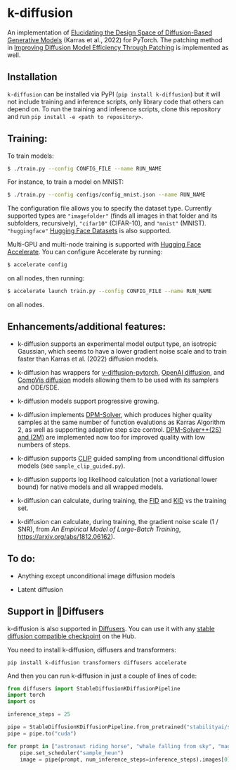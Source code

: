 # k-diffusion

An implementation of [Elucidating the Design Space of Diffusion-Based Generative Models](https://arxiv.org/abs/2206.00364) (Karras et al., 2022) for PyTorch. The patching method in [Improving Diffusion Model Efficiency Through Patching](https://arxiv.org/abs/2207.04316) is implemented as well.

## Installation

`k-diffusion` can be installed via PyPI (`pip install k-diffusion`) but it will not include training and inference scripts, only library code that others can depend on. To run the training and inference scripts, clone this repository and run `pip install -e <path to repository>`.

## Training:

To train models:

```sh
$ ./train.py --config CONFIG_FILE --name RUN_NAME
```

For instance, to train a model on MNIST:

```sh
$ ./train.py --config configs/config_mnist.json --name RUN_NAME
```

The configuration file allows you to specify the dataset type. Currently supported types are `"imagefolder"` (finds all images in that folder and its subfolders, recursively), `"cifar10"` (CIFAR-10), and `"mnist"` (MNIST). `"huggingface"` [Hugging Face Datasets](https://huggingface.co/docs/datasets/index) is also supported.

Multi-GPU and multi-node training is supported with [Hugging Face Accelerate](https://huggingface.co/docs/accelerate/index). You can configure Accelerate by running:

```sh
$ accelerate config
```

on all nodes, then running:

```sh
$ accelerate launch train.py --config CONFIG_FILE --name RUN_NAME
```

on all nodes.

## Enhancements/additional features:

- k-diffusion supports an experimental model output type, an isotropic Gaussian, which seems to have a lower gradient noise scale and to train faster than Karras et al. (2022) diffusion models.

- k-diffusion has wrappers for [v-diffusion-pytorch](https://github.com/crowsonkb/v-diffusion-pytorch), [OpenAI diffusion](https://github.com/openai/guided-diffusion), and [CompVis diffusion](https://github.com/CompVis/latent-diffusion) models allowing them to be used with its samplers and ODE/SDE.

- k-diffusion models support progressive growing.

- k-diffusion implements [DPM-Solver](https://arxiv.org/abs/2206.00927), which produces higher quality samples at the same number of function evalutions as Karras Algorithm 2, as well as supporting adaptive step size control. [DPM-Solver++(2S) and (2M)](https://arxiv.org/abs/2211.01095) are implemented now too for improved quality with low numbers of steps.

- k-diffusion supports [CLIP](https://openai.com/blog/clip/) guided sampling from unconditional diffusion models (see `sample_clip_guided.py`).

- k-diffusion supports log likelihood calculation (not a variational lower bound) for native models and all wrapped models.

- k-diffusion can calculate, during training, the [FID](https://papers.nips.cc/paper/2017/file/8a1d694707eb0fefe65871369074926d-Paper.pdf) and [KID](https://arxiv.org/abs/1801.01401) vs the training set.

- k-diffusion can calculate, during training, the gradient noise scale (1 / SNR), from _An Empirical Model of Large-Batch Training_, https://arxiv.org/abs/1812.06162).

## To do:

- Anything except unconditional image diffusion models

- Latent diffusion

## Support in 🧨Diffusers

k-diffusion is also supported in [Diffusers](https://github.com/huggingface/diffusers). You can use it with any [stable diffusion compatible checkpoint](https://huggingface.co/models?library=diffusers) on the Hub.

You need to install k-diffusion, diffusers and transformers:

```
pip install k-diffusion transformers diffusers accelerate
```

And then you can run k-diffusion in just a couple of lines of code:

```python
from diffusers import StableDiffusionKDiffusionPipeline
import torch
import os

inference_steps = 25

pipe = StableDiffusionKDiffusionPipeline.from_pretrained("stabilityai/stable-diffusion-2-1-base")
pipe = pipe.to("cuda")

for prompt in ["astronaut riding horse", "whale falling from sky", "magical forest", "highly photorealistic picture of johnny depp"]:
    pipe.set_scheduler("sample_heun")
    image = pipe(prompt, num_inference_steps=inference_steps).images[0]
```
